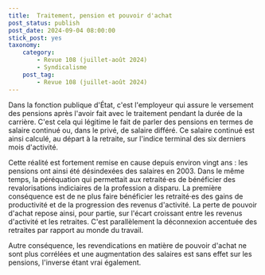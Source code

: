 ```yaml
---
title:  Traitement, pension et pouvoir d'achat
post_status: publish
post_date: 2024-09-04 08:00:00
stick_post: yes
taxonomy:
    category:
        - Revue 108 (juillet-août 2024)
        - Syndicalisme
    post_tag:
        - Revue 108 (juillet-août 2024)
---
```



Dans la fonction publique d'État, c'est l'employeur qui assure le versement des pensions après l'avoir fait avec le traitement pendant la durée de la carrière. C'est cela qui légitime le fait de parler des pensions en termes de salaire continué ou, dans le privé, de salaire différé. Ce salaire continué est ainsi calculé, au départ à la retraite, sur l'indice terminal des six derniers mois d'activité.

Cette réalité est fortement remise en cause depuis environ vingt ans : les pensions ont ainsi été désindexées des salaires en 2003. Dans le même temps, la péréquation qui permettait aux retraité·es de bénéficier des revalorisations indiciaires de la profession a disparu. La première conséquence est de ne plus faire bénéficier les retraité·es des gains de productivité et de la progression des revenus d'activité. La perte de pouvoir d'achat repose ainsi, pour partie, sur l'écart croissant entre les revenus d'activité et les retraites. C'est parallèlement la déconnexion accentuée des retraites par rapport au monde du travail.

Autre conséquence, les revendications en matière de pouvoir d'achat ne sont plus corrélées et une augmentation des salaires est sans effet sur les pensions, l'inverse étant vrai également.
